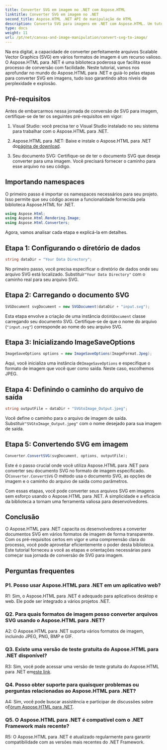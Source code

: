 ```yaml
---
title: Converter SVG em imagem no .NET com Aspose.HTML
linktitle: Converter SVG em imagem no .NET
second_title: Aspose.HTML .NET API de manipulação de HTML
description: Converta SVG para imagens em .NET com Aspose.HTML. Um tutorial abrangente para desenvolvedores. Transforme facilmente documentos SVG em formatos JPEG, PNG, BMP e GIF.
type: docs
weight: 11
url: /pt/net/canvas-and-image-manipulation/convert-svg-to-image/
---
```


Na era digital, a capacidade de converter perfeitamente arquivos Scalable Vector Graphics (SVG) em vários formatos de imagem é um recurso valioso. O Aspose.HTML para .NET é uma biblioteca poderosa que facilita esse processo de conversão com facilidade. Neste tutorial, vamos nos aprofundar no mundo do Aspose.HTML para .NET e guiá-lo pelas etapas para converter SVG em imagens, tudo isso garantindo altos níveis de perplexidade e explosão.

## Pré-requisitos

Antes de embarcarmos nessa jornada de conversão de SVG para imagem, certifique-se de ter os seguintes pré-requisitos em vigor:

1. Visual Studio: você precisa ter o Visual Studio instalado no seu sistema para trabalhar com o Aspose.HTML para .NET.

2.  Aspose.HTML para .NET: Baixe e instale o Aspose.HTML para .NET do[página de download](https://releases.aspose.com/html/net/).

3. Seu documento SVG: Certifique-se de ter o documento SVG que deseja converter para uma imagem. Você precisará fornecer o caminho para esse arquivo no seu código.

## Importando namespaces


O primeiro passo é importar os namespaces necessários para seu projeto. Isso permite que seu código acesse a funcionalidade fornecida pela biblioteca Aspose.HTML for .NET.

```csharp
using Aspose.Html;
using Aspose.Html.Rendering.Image;
using Aspose.Html.Converters;
```

Agora, vamos analisar cada etapa e explicá-la em detalhes.

## Etapa 1: Configurando o diretório de dados

```csharp
string dataDir = "Your Data Directory";
```

 No primeiro passo, você precisa especificar o diretório de dados onde seu arquivo SVG está localizado. Substituir`"Your Data Directory"` com o caminho real para seu arquivo SVG.

## Etapa 2: Carregando o documento SVG

```csharp
SVGDocument svgDocument = new SVGDocument(dataDir + "input.svg");
```

 Esta etapa envolve a criação de uma instância do`SVGDocument` classe carregando seu documento SVG. Certifique-se de que o nome do arquivo (`"input.svg"`) corresponde ao nome do seu arquivo SVG.

## Etapa 3: Inicializando ImageSaveOptions

```csharp
ImageSaveOptions options = new ImageSaveOptions(ImageFormat.Jpeg);
```

 Aqui, você inicializa uma instância de`ImageSaveOptions` e especifique o formato de imagem que você quer como saída. Neste caso, escolhemos JPEG.

## Etapa 4: Definindo o caminho do arquivo de saída

```csharp
string outputFile = dataDir + "SVGtoImage_Output.jpeg";
```

Você define o caminho para o arquivo de imagem de saída. Substituir`"SVGtoImage_Output.jpeg"` com o nome desejado para sua imagem de saída.

## Etapa 5: Convertendo SVG em imagem

```csharp
Converter.ConvertSVG(svgDocument, options, outputFile);
```

 Este é o passo crucial onde você utiliza Aspose.HTML para .NET para converter seu documento SVG no formato de imagem especificado. O`Converter.ConvertSVG` O método usa o documento SVG, as opções de imagem e o caminho do arquivo de saída como parâmetros.

Com essas etapas, você pode converter seus arquivos SVG em imagens sem esforço usando o Aspose.HTML para .NET. A simplicidade e a eficácia da biblioteca a tornam uma ferramenta valiosa para desenvolvedores.

## Conclusão

O Aspose.HTML para .NET capacita os desenvolvedores a converter documentos SVG em vários formatos de imagem de forma transparente. Com os pré-requisitos certos em vigor e uma compreensão clara do processo, você pode aproveitar eficientemente o poder desta biblioteca. Este tutorial forneceu a você as etapas e orientações necessárias para começar sua jornada de conversão de SVG para imagem.

## Perguntas frequentes

### P1. Posso usar Aspose.HTML para .NET em um aplicativo web?

R1: Sim, o Aspose.HTML para .NET é adequado para aplicativos desktop e web. Ele pode ser integrado a vários projetos .NET.

### Q2. Para quais formatos de imagem posso converter arquivos SVG usando o Aspose.HTML para .NET?

A2: O Aspose.HTML para .NET suporta vários formatos de imagem, incluindo JPEG, PNG, BMP e GIF.

### Q3. Existe uma versão de teste gratuita do Aspose.HTML para .NET disponível?

 R3: Sim, você pode acessar uma versão de teste gratuita do Aspose.HTML para .NET em[este link](https://releases.aspose.com/).

### Q4. Posso obter suporte para quaisquer problemas ou perguntas relacionadas ao Aspose.HTML para .NET?

 A4: Sim, você pode buscar assistência e participar de discussões sobre o[Fórum Aspose.HTML para .NET](https://forum.aspose.com/).

### Q5. O Aspose.HTML para .NET é compatível com o .NET Framework mais recente?

R5: O Aspose.HTML para .NET é atualizado regularmente para garantir compatibilidade com as versões mais recentes do .NET Framework.